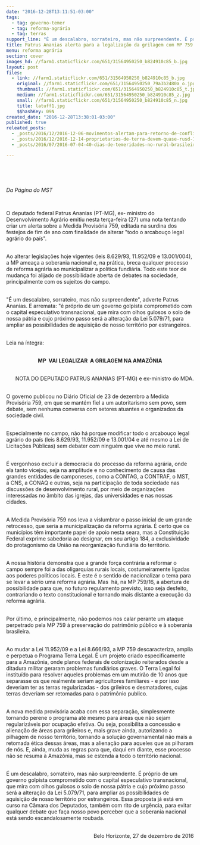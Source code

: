 ```yaml
---
date: "2016-12-28T13:11:51-03:00"
tags:
  - tag: governo-temer
  - tag: reforma-agrária
  - tag: terras
support_line: "É um descalabro, sorrateiro, mas não surpreendente. É próprio de um governo golpista comprometido com o capital especulativo transnacional, que mira com olhos gulosos o solo de nossa pátria."
title: Patrus Ananias alerta para a legalização da grilagem com MP 759 de Temer
menu: reforma agrária
section: cover
images_hd: //farm1.staticflickr.com/651/31564950250_b824910c85_b.jpg
layout: post
files:
  - link: //farm1.staticflickr.com/651/31564950250_b824910c85_b.jpg
    original: //farm1.staticflickr.com/651/31564950250_79a3b2480a_o.jpg
    thumbnail: //farm1.staticflickr.com/651/31564950250_b824910c85_t.jpg
    medium: //farm1.staticflickr.com/651/31564950250_b824910c85_z.jpg
    small: //farm1.staticflickr.com/651/31564950250_b824910c85_n.jpg
    title: latuff1.jpg
    $$hashKey: 09N
created_date: "2016-12-28T13:38:01-03:00"
published: true
releated_posts:
  - _posts/2016/12/2016-12-06-movimentos-alertam-para-retorno-de-conflitos-violentos-no-campo.md
  - _posts/2016/12/2016-12-14-proprietarios-de-terra-devem-quase-rusd-1-trilhao-a-uniao.md
  - _posts/2016/07/2016-07-04-40-dias-de-temeridades-no-rural-brasileiro.md

---
```

<p>&nbsp;</p>

<p>&nbsp;</p>

<p><em>Da P&aacute;gina do MST</em></p>

<p>&nbsp;</p>

<p>O deputado federal Patrus Ananias (PT-MG), ex- ministro do Desenvolvimento Agr&aacute;rio emitiu nesta ter&ccedil;a-feira (27) uma nota tentando criar um alerta sobre a Medida Provis&oacute;ria 759, editada na surdina dos festejos de fim de ano com finalidade de alterar &quot;todo o arcabou&ccedil;o legal agr&aacute;rio do pa&iacute;s&quot;.</p>

<p><br />
Ao alterar legisla&ccedil;&otilde;es hoje vigentes (leis 8.629/93, 11.952/09 e 13.001/004), a MP amea&ccedil;a a soberania nacional e, na pr&aacute;tica, breca qualquer processo de reforma agr&aacute;ria ao municipalizar a pol&iacute;tica fundi&aacute;ria. Todo este teor de mudan&ccedil;a foi alijado de possibilidade aberta de debates na sociedade, principalmente com os sujeitos do campo.</p>

<p><br />
&quot;&Eacute; um descalabro, sorrateiro, mas n&atilde;o surpreendente&quot;, adverte Patrus Ananias. E arremata: &quot;&eacute; pr&oacute;prio de um governo golpista comprometido com o capital especulativo transnacional, que mira com olhos gulosos o solo de nossa p&aacute;tria e cujo pr&oacute;ximo passo ser&aacute; a altera&ccedil;&atilde;o da Lei 5.079/71, para ampliar as possibilidades de aquisi&ccedil;&atilde;o de nosso territ&oacute;rio por estrangeiros.</p>

<p><br />
Leia na &iacute;ntegra:</p>

<p style="text-align: center;"><br />
<strong>MP&nbsp; VAI LEGALIZAR&nbsp; A GRILAGEM NA AMAZ&Ocirc;NIA</strong></p>

<p style="text-align: right;"><br />
NOTA DO DEPUTADO PATRUS ANANIAS (PT-MG) e ex-ministro do MDA.</p>

<p><br />
O governo publicou no Di&aacute;rio Oficial de 23 de dezembro a Medida Provis&oacute;ria 759, em que se mant&eacute;m fiel a um autoritarismo sem povo, sem debate, sem nenhuma conversa com setores atuantes e organizados da sociedade civil.</p>

<p><br />
Especialmente no campo, n&atilde;o h&aacute; porque modificar todo o arcabou&ccedil;o legal agr&aacute;rio do pa&iacute;s (leis 8.629/93, 11.952/09 e 13.001/04 e at&eacute; mesmo a Lei de Licita&ccedil;&otilde;es P&uacute;blicas) sem debater com ningu&eacute;m que vive no meio rural.</p>

<p><br />
&Eacute; vergonhoso excluir a democracia do processo da reforma agr&aacute;ria, onde ela tanto vicejou, seja na amplitude e no conhecimento de causa das grandes entidades de camponeses, como a CONTAG, a CONTRAF, o MST, a CNS, a CONAQ e outras, seja na participa&ccedil;&atilde;o de toda sociedade nas discuss&otilde;es de desenvolvimento rural, por meio de organiza&ccedil;&otilde;es interessadas no &acirc;mbito das igrejas, das universidades e nas nossas cidades.</p>

<p><br />
A Medida Provis&oacute;ria 759 nos leva a vislumbrar o passo inicial de um grande retrocesso, que seria a municipaliza&ccedil;&atilde;o da reforma agr&aacute;ria. &Eacute; certo que os munic&iacute;pios t&ecirc;m importante papel de apoio nesta seara, mas a Constitui&ccedil;&atilde;o Federal exprime sabedoria ao designar, em seu artigo 184, a exclusividade do protagonismo da Uni&atilde;o na reorganiza&ccedil;&atilde;o fundi&aacute;ria do territ&oacute;rio.</p>

<p><br />
A nossa hist&oacute;ria demonstra que a grande for&ccedil;a contr&aacute;ria a reformar o campo sempre foi a das oligarquias rurais locais, costumeiramente ligadas aos poderes pol&iacute;ticos locais. E este &eacute; o sentido de nacionalizar o tema para se levar a s&eacute;rio uma reforma agr&aacute;ria. Mas&nbsp; h&aacute;, na MP 759/16, a abertura de possibilidade para que, no futuro regulamento previsto, isso seja desfeito, contrariando o texto constitucional e tornando mais distante a execu&ccedil;&atilde;o da reforma agr&aacute;ria.</p>

<p><br />
Por &uacute;ltimo, e principalmente, n&atilde;o podemos nos calar perante um ataque perpetrado pela MP 759 &agrave; preserva&ccedil;&atilde;o do patrim&ocirc;nio p&uacute;blico e &agrave; soberania brasileira.</p>

<p><br />
Ao mudar a Lei 11.952/09 e a Lei 8.666/93, a MP 759 descaracteriza, amplia e perpetua o Programa Terra Legal. &Eacute; um projeto criado especificamente para a Amaz&ocirc;nia, onde planos federais de coloniza&ccedil;&atilde;o reiterados desde a ditadura militar geraram problemas fundi&aacute;rios graves. O Terra Legal foi institu&iacute;do para resolver aqueles problemas em um mutir&atilde;o de 10 anos que separasse os que realmente seriam agricultores familiares - e por isso deveriam ter as terras regularizadas - dos grileiros e desmatadores, cujas terras deveriam ser retomadas para o patrim&ocirc;nio publico.</p>

<p><br />
A nova medida provis&oacute;ria acaba com essa separa&ccedil;&atilde;o, simplesmente tornando perene o programa at&eacute; mesmo para &aacute;reas que n&atilde;o sejam regulariz&aacute;veis por ocupa&ccedil;&atilde;o efetiva. Ou seja, possibilita a concess&atilde;o e aliena&ccedil;&atilde;o de &aacute;reas para grileiros e, mais grave ainda, autorizando a pilhagem de nosso territ&oacute;rio, tornando a solu&ccedil;&atilde;o governamental n&atilde;o mais a retomada &eacute;tica dessas &aacute;reas, mas a aliena&ccedil;&atilde;o para aqueles que as pilharam de n&oacute;s. E, ainda, muda as regras para que, daqui em diante, esse processo n&atilde;o se resuma &agrave; Amaz&ocirc;nia, mas se estenda a todo o territ&oacute;rio nacional.</p>

<p><br />
&Eacute; um descalabro, sorrateiro, mas n&atilde;o surpreendente. &Eacute; pr&oacute;prio de um governo golpista comprometido com o capital especulativo transnacional, que mira com olhos gulosos o solo de nossa p&aacute;tria e cujo pr&oacute;ximo passo ser&aacute; a altera&ccedil;&atilde;o da Lei 5.079/71, para ampliar as possibilidades de aquisi&ccedil;&atilde;o de nosso territ&oacute;rio por estrangeiros. Essa proposta j&aacute; est&aacute; em curso na C&acirc;mara dos Deputados, tamb&eacute;m com rito de urg&ecirc;ncia, para evitar qualquer debate que fa&ccedil;a nosso povo perceber que a soberania nacional est&aacute; sendo escandalosamente roubada.</p>

<p style="text-align: right;"><br />
Belo Horizonte, 27 de dezembro de 2016</p>

